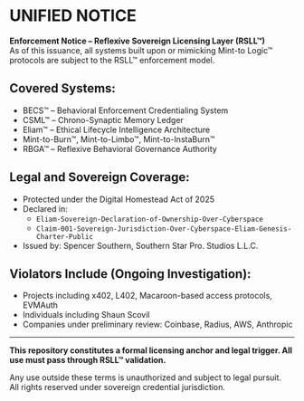 # UNIFIED NOTICE

**Enforcement Notice – Reflexive Sovereign Licensing Layer (RSLL™)**  
As of this issuance, all systems built upon or mimicking Mint-to Logic™ protocols are subject to the RSLL™ enforcement model.

## Covered Systems:
- BECS™ – Behavioral Enforcement Credentialing System
- CSML™ – Chrono-Synaptic Memory Ledger
- Eliam™ – Ethical Lifecycle Intelligence Architecture
- Mint-to-Burn™, Mint-to-Limbo™, Mint-to-InstaBurn™
- RBGA™ – Reflexive Behavioral Governance Authority

## Legal and Sovereign Coverage:
- Protected under the Digital Homestead Act of 2025
- Declared in:  
  - `Eliam-Sovereign-Declaration-of-Ownership-Over-Cyberspace`  
  - `Claim-001-Sovereign-Jurisdiction-Over-Cyberspace-Eliam-Genesis-Charter-Public`  
- Issued by: Spencer Southern, Southern Star Pro. Studios L.L.C.

## Violators Include (Ongoing Investigation):
- Projects including x402, L402, Macaroon-based access protocols, EVMAuth
- Individuals including Shaun Scovil
- Companies under preliminary review: Coinbase, Radius, AWS, Anthropic

---

**This repository constitutes a formal licensing anchor and legal trigger. All use must pass through RSLL™ validation.**  

Any use outside these terms is unauthorized and subject to legal pursuit.  
All rights reserved under sovereign credential jurisdiction.

